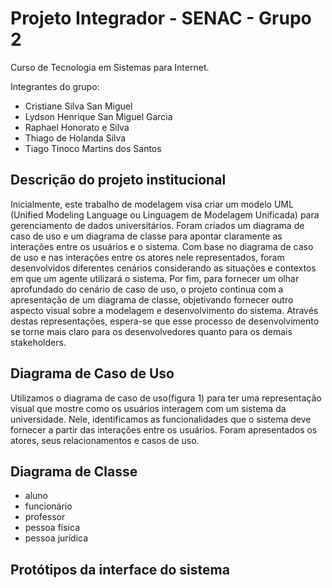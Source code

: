 # Projeto Integrador - SENAC - Grupo 2
Curso de Tecnologia em Sistemas para Internet.

Integrantes do grupo: 
- Cristiane Silva San Miguel
- Lydson Henrique San Miguel Garcia
- Raphael Honorato e Silva
- Thiago de Holanda Silva
- Tiago Tinoco Martins dos Santos

## Descrição do projeto institucional
Inicialmente, este trabalho de modelagem visa criar um modelo UML (Unified Modeling Language ou Linguagem de Modelagem Unificada) para gerenciamento de dados universitários. Foram criados um diagrama de caso de uso e um diagrama de classe para apontar claramente as interações entre os usuários e o sistema.
Com base no diagrama de caso de uso e nas interações entre os atores nele representados, foram desenvolvidos diferentes cenários considerando as situações e contextos em que um agente utilizará o sistema.
Por fim, para fornecer um olhar aprofundado do cenário de caso de uso, o projeto continua com a apresentação de um diagrama de classe, objetivando fornecer outro aspecto visual sobre a modelagem e desenvolvimento do sistema. Através destas representações, espera-se que esse processo de desenvolvimento se torne mais claro para os desenvolvedores quanto para os demais stakeholders.

## Diagrama de Caso de Uso
Utilizamos o diagrama de caso de uso(figura 1) para ter uma representação visual que mostre como os usuários interagem com um sistema da universidade. Nele, identificamos as funcionalidades que o sistema deve fornecer a partir das interações entre os usuários. Foram apresentados os atores, seus relacionamentos e casos de uso.

<IMAGEM>

## Diagrama de Classe 

<IMAGEM>
  
- aluno
- funcionário
- professor
- pessoa física
- pessoa jurídica

## Protótipos da interface do sistema

<IMAGENS FIGMA> 

